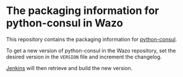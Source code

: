 # The packaging information for python-consul in Wazo

This repository contains the packaging information for
[python-consul](http://python-consul.readthedocs.org).

To get a new version of python-consul in the Wazo repository, set the desired
version in the `VERSION` file and increment the changelog.

[Jenkins](jenkins.wazo.community) will then retrieve and build the new version.
